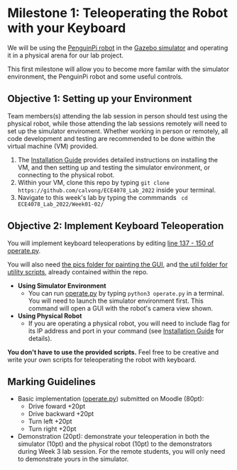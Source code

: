 # Milestone 1: Teleoperating the Robot with your Keyboard

We will be using the [PenguinPi robot](https://cirrusrobotics.com.au/products/penguinpi/) in the [Gazebo simulator](http://gazebosim.org/) and operating it in a physical arena for our lab project.

This first milestone will allow you to become more familar with the simulator environment, the PenguinPi robot and some useful controls.

## Objective 1: Setting up your Environment
Team members(s) attending the lab session in person should test using the physical robot, while those attending the lab sessions remotely will need to set up the simulator enviroment. Whether working in person or remotely, all code development and testing are recommended to be done within the virtual machine (VM) provided.

1. The [Installation Guide](InstallationGuide.md) provides detailed instructions on installing the VM, and then setting up and testing the simulator environment, or connecting to the physical robot.
2. Within your VM, clone this repo by typing ```git clone https://github.com/calvong/ECE4078_Lab_2022``` inside your terminal.
3. Navigate to this week's lab by typing the commmands ``` cd ECE4078_Lab_2022/Week01-02/```

## Objective 2: Implement Keyboard Teleoperation

You will implement keyboard teleoperations by editing [line 137 - 150 of operate.py](operate.py#L137).

You will also need [the pics folder for painting the GUI](pics/), and [the util folder for utility scripts](util/), already contained within the repo.

- **Using Simulator Environment**
  - You can run [operate.py](operate.py) by typing ```python3 operate.py``` in a terminal. You will need to launch the simulator environment first.
This command will open a GUI with the robot's camera view shown.
- **Using Physical Robot**
  - If you are operating a physical robot, you will need to include flag for its IP address and port in your command (see [Installation Guide](InstallationGuide.md) for details).

**You don't have to use the provided scripts.** Feel free to be creative and write your own scripts for teleoperating the robot with keyboard.

## Marking Guidelines
- Basic implementation ([operate.py](operate.py)) submitted on Moodle (80pt):
  - Drive foward +20pt
  - Drive backward +20pt
  - Turn left +20pt
  - Turn right +20pt
- Demonstration (20pt): demonstrate your teleoperation in both the simulator (10pt) and the physical robot (10pt) to the demonstrators during Week 3 lab session. For the remote students, you will only need to demonstrate yours in the simulator. 
